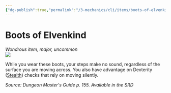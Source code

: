 ```yaml
---
{"dg-publish":true,"permalink":"/3-mechanics/cli/items/boots-of-elvenkind/","tags":["ttrpg-cli/compendium/src/5e/dmg","ttrpg-cli/item/rarity/uncommon","ttrpg-cli/item/tier/major"],"noteIcon":""}
---
```


# Boots of Elvenkind
*Wondrous item, major, uncommon*  
![](3-Mechanics/CLI/items/img/boots-of-elvenkind.webp#right)


While you wear these boots, your steps make no sound, regardless of the surface you are moving across. You also have advantage on Dexterity ([Stealth](3-Mechanics/CLI/rules/skills.md#Stealth)) checks that rely on moving silently.

*Source: Dungeon Master's Guide p. 155. Available in the <span title='Systems Reference Document (5.1)'>SRD</span>*
